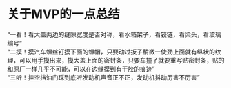 # 关于MVP的一点总结

“一看！看大盖两边的缝隙宽度是否对称，看水箱架子，看铰链，看梁头，看玻璃编号”  
“二摸！摸汽车螺丝钉摸下面的螺帽，只要动过扳子稍微一使劲上面就有纵状的纹理，可以用手摸出来，摸大盖上面的密封条，只要车撞了就要重写贴密封条，贴的和原厂一样几乎不可能，可以在边缘摸到有干胶的痕迹”  
“三听！挂空挡油门踩到底听发动机声音正不正，发动机抖动厉害不厉害”   
